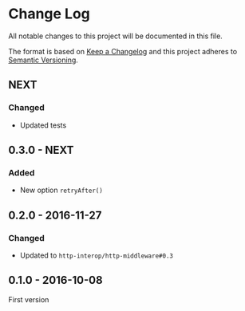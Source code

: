 # Change Log
All notable changes to this project will be documented in this file.

The format is based on [Keep a Changelog](http://keepachangelog.com/) 
and this project adheres to [Semantic Versioning](http://semver.org/).

## NEXT

### Changed

* Updated tests

## 0.3.0 - NEXT

### Added

* New option `retryAfter()`

## 0.2.0 - 2016-11-27

### Changed

* Updated to `http-interop/http-middleware#0.3`

## 0.1.0 - 2016-10-08

First version
